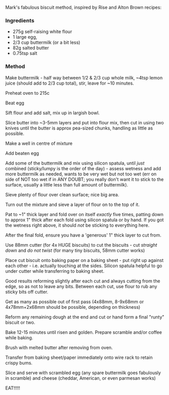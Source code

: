 Mark's fabulous biscuit method, inspired by Rise
and Alton Brown recipes:

### Ingredients

* 275g self-raising white flour
* 1 large egg, 
* 2/3 cup buttermilk (or a bit less)
* 82g salted butter
* 0.75tsp salt

### Method

Make buttermilk - half way between 1/2 &  2/3 cup whole 
milk, ~4tsp lemon juice (should add to 2/3 cup total), 
stir, leave for ~10 minutes.

Preheat oven to 215c

Beat egg

Sift flour and add salt, mix up in largish bowl.

Slice butter into ~3-5mm layers and put into flour mix, 
then cut in using two knives until the butter is approx 
pea-sized chunks, handling as little as possible.

Make a well in centre of mixture

Add beaten egg

Add some of the buttermilk and mix using silicon spatula, 
until *just* combined (sticky/lumpy is the order of the 
day) - assess wetness and add more buttermilk as needed,
wants to be very wet but not too wet (err on side of NOT 
too wet if in ANY DOUBT; you really don't want it to stick 
to the surface, usually a little less than full 
amount of buttermilk).

Sieve plenty of flour over clean surface; nice big area.

Turn out the mixture and sieve a layer of flour on to the 
top of it.

Pat to ~1" thick layer and fold over on itself *exactly* 
five times, patting down to approx 1" thick after each 
fold using silicon spatula or by hand. If you got the 
wetness right above, it should *not* be sticking to 
everything here. 

After the final fold, ensure you have a 'generous' 1" thick 
layer to cut from.

Use 88mm cutter (for 4x HUGE biscuits) to cut the 
biscuits - cut *straight down* and *do not twist* (for many 
tiny biscuits, 58mm cutter works)

Place cut biscuit onto baking paper on a baking sheet - put 
right up against each other - i.e. actually touching at the 
sides. Silicon spatula helpful to go under cutter while 
transferring to baking sheet.

Good results reforming slightly after each cut and always 
cutting from the edge, so as not to leave any bits. Between 
each cut, use flour to rub any sticky bits off cutter.

Get as many as possible out of first pass (4x88mm, 8-9x68mm or 
4x78mm+2x68mm should be possible, depending on thickness)

Reform any remaining dough at the end and cut or hand form a 
final "runty" biscuit or two.

Bake 12-15 minutes until risen and golden. Prepare scramble 
and/or coffee while baking.

Brush with melted butter after removing from oven.

Transfer from baking sheet/paper immediately onto wire rack 
to retain crispy bums.

Slice and serve with scrambled egg (any spare buttermilk goes 
fabulously in scramble) and cheese (cheddar, American, or even 
parmesan works)

EAT!!!!! 
